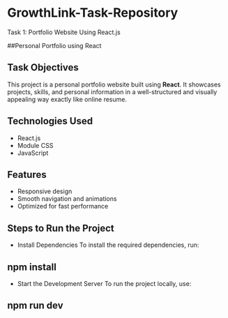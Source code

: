 # GrowthLink-Task-Repository
Task 1: Portfolio Website Using React.js

##Personal Portfolio using React

## Task Objectives
This project is a personal portfolio website built using **React**. It showcases projects, skills, and personal information in a well-structured and visually appealing way exactly like online resume.

## Technologies Used
- React.js
- Module CSS
- JavaScript

## Features
- Responsive design
- Smooth navigation and animations
- Optimized for fast performance

## Steps to Run the Project

- Install Dependencies
To install the required dependencies, run:
 ##  **npm install**
- Start the Development Server
To run the project locally, use:
##   **npm run dev**
  
